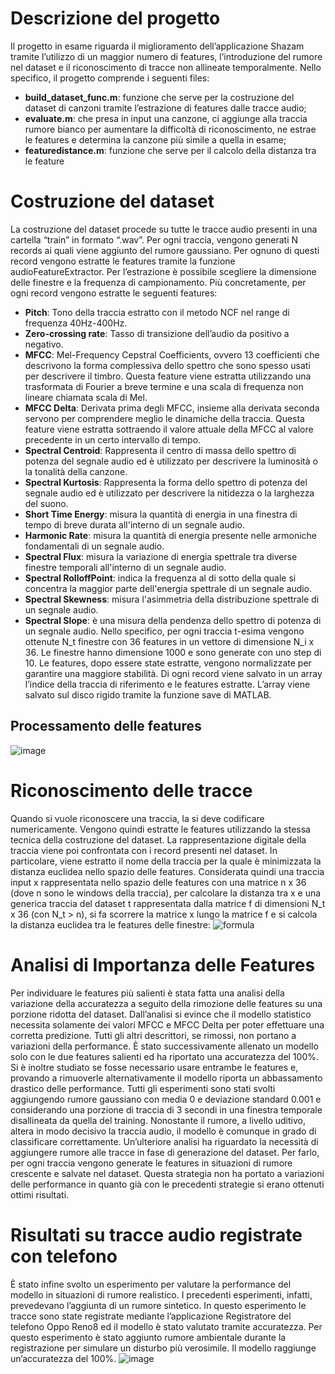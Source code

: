 # Descrizione del progetto
Il progetto in esame riguarda il miglioramento dell’applicazione Shazam tramite l’utilizzo di un maggior numero di features, l’introduzione del rumore nel dataset e il riconoscimento di tracce non allineate temporalmente. Nello specifico, il progetto comprende i seguenti files:
- **build_dataset_func.m**: funzione che serve per la costruzione del dataset di canzoni tramite l’estrazione di features dalle tracce audio;
- **evaluate.m**: che presa in input una canzone, ci aggiunge alla traccia rumore bianco per aumentare la difficoltà di riconoscimento, ne estrae le features e determina la canzone più simile a quella in esame;
- **featuredistance.m**: funzione che serve per il calcolo della distanza tra le feature
  
# Costruzione del dataset
La costruzione del dataset procede su tutte le tracce audio presenti in una cartella “train” in formato “.wav”. Per ogni traccia, vengono generati N records ai quali viene aggiunto del rumore gaussiano. Per ognuno di questi record vengono estratte le features tramite la funzione audioFeatureExtractor. Per l’estrazione è possibile scegliere la dimensione delle finestre e la frequenza di campionamento. Più concretamente, per ogni record vengono estratte le seguenti features:
- **Pitch**: Tono della traccia estratto con il metodo NCF nel range di frequenza 40Hz-400Hz.
- **Zero-crossing rate**: Tasso di transizione dell’audio da positivo a negativo.
- **MFCC**: Mel-Frequency Cepstral Coefficients, ovvero 13 coefficienti che descrivono la forma complessiva dello spettro che sono spesso usati per descrivere il timbro. Questa feature viene estratta utilizzando una trasformata di Fourier a breve termine e una scala di frequenza non lineare chiamata scala di Mel.
- **MFCC Delta**: Derivata prima degli MFCC, insieme alla derivata seconda servono per comprendere meglio le dinamiche della traccia. Questa feature viene estratta sottraendo il valore attuale della MFCC al valore precedente in un certo intervallo di tempo.
- **Spectral Centroid**: Rappresenta il centro di massa dello spettro di potenza del segnale audio ed è utilizzato per descrivere la luminosità o la tonalità della canzone.
- **Spectral Kurtosis**: Rappresenta la forma dello spettro di potenza del segnale audio ed è utilizzato per descrivere la nitidezza o la larghezza del suono.
- **Short Time Energy**: misura la quantità di energia in una finestra di tempo di breve durata all'interno di un segnale audio.
- **Harmonic Rate**: misura la quantità di energia presente nelle armoniche fondamentali di un segnale audio.
- **Spectral Flux**: misura la variazione di energia spettrale tra diverse finestre temporali all'interno di un segnale audio.
- **Spectral RolloffPoint**: indica la frequenza al di sotto della quale si concentra la maggior parte dell'energia spettrale di un segnale audio.
- **Spectral Skewness**: misura l'asimmetria della distribuzione spettrale di un segnale audio.
- **Spectral Slope**: è una misura della pendenza dello spettro di potenza di un segnale audio.
Nello specifico, per ogni traccia t-esima vengono ottenute N_t finestre con 36 features in un vettore di dimensione N_i x 36. Le finestre hanno dimensione 1000 e sono generate con uno step di 10.
Le features, dopo essere state estratte, vengono normalizzate per garantire una maggiore stabilità.
Di ogni record viene salvato in un array l’indice della traccia di riferimento e le features estratte. L’array viene salvato sul disco rigido tramite la funzione save di MATLAB.

## Processamento delle features
![image](https://github.com/user-attachments/assets/292ae180-bc7a-4a9e-81f5-324cc6b6163a)


# Riconoscimento delle tracce
Quando si vuole riconoscere una traccia, la si deve codificare numericamente. Vengono quindi estratte le features utilizzando la stessa tecnica della costruzione del dataset. La rappresentazione digitale della traccia viene poi confrontata con i record presenti nel dataset. In particolare, viene estratto il nome della traccia per la quale è minimizzata la distanza euclidea nello spazio delle features.
Considerata quindi una traccia input x rappresentata nello spazio delle features con una matrice n x 36 (dove n sono le windows della traccia), per calcolare la distanza tra x e una generica traccia del dataset t rappresentata dalla matrice f di dimensioni N_t x 36 (con N_t > n), si fa scorrere la matrice x lungo la matrice f e si calcola la distanza euclidea tra le features delle finestre:
![formula](https://github.com/user-attachments/assets/eeaab5a3-19af-4a7c-96f9-d90b70de5ebc)


# Analisi di Importanza delle Features
Per individuare le features più salienti è stata fatta una analisi della variazione della accuratezza a seguito della rimozione delle features su una porzione ridotta del dataset. Dall’analisi si evince che il modello statistico necessita solamente dei valori MFCC e MFCC Delta per poter effettuare una corretta predizione. Tutti gli altri descrittori, se rimossi, non portano a variazioni della performance.
È stato successivamente allenato un modello solo con le due features salienti ed ha riportato una accuratezza del 100%. Si è inoltre studiato se fosse necessario usare entrambe le features e, provando a rimuoverle alternativamente il modello riporta un abbassamento drastico delle performance.
Tutti gli esperimenti sono stati svolti aggiungendo rumore gaussiano con media 0 e deviazione standard 0.001 e considerando una porzione di traccia di 3 secondi in una finestra temporale disallineata da quella del training. Nonostante il rumore, a livello uditivo, altera in modo decisivo la traccia audio, il modello è comunque in grado di classificare correttamente.
Un’ulteriore analisi ha riguardato la necessità di aggiungere rumore alle tracce in fase di generazione del dataset. Per farlo, per ogni traccia vengono generate le features in situazioni di rumore crescente e salvate nel dataset. Questa strategia non ha portato a variazioni delle performance in quanto già con le precedenti strategie si erano ottenuti ottimi risultati.

# Risultati su tracce audio registrate con telefono
È stato infine svolto un esperimento per valutare la performance del modello in situazioni di rumore realistico. I precedenti esperimenti, infatti, prevedevano l’aggiunta di un rumore sintetico. In questo esperimento le tracce sono state registrate mediante l’applicazione Registratore del telefono Oppo Reno8 ed il modello è stato valutato tramite accuratezza. Per questo esperimento è stato aggiunto rumore ambientale durante la registrazione per simulare un disturbo più verosimile.
Il modello raggiunge un’accuratezza del 100%.
![image](https://github.com/user-attachments/assets/2e6f6c72-7ce3-47f2-9e76-a1d4896b71b5)



